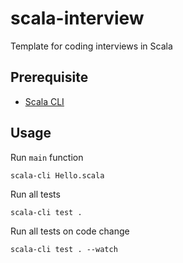 # scala-interview
Template for coding interviews in Scala

## Prerequisite

- [Scala CLI](https://github.com/Virtuslab/scala-cli)

## Usage

Run `main` function

```
scala-cli Hello.scala
```

Run all tests

```
scala-cli test .
```

Run all tests on code change
```
scala-cli test . --watch
```
